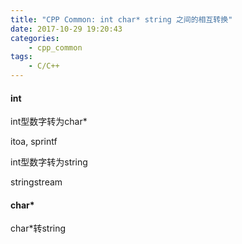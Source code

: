 ```yaml
---
title: "CPP Common: int char* string 之间的相互转换"
date: 2017-10-29 19:20:43
categories:
	- cpp_common
tags:
	- C/C++
---
```




#### int

int型数字转为char* 

itoa, sprintf

int型数字转为string

stringstream

#### char*

char*转string
